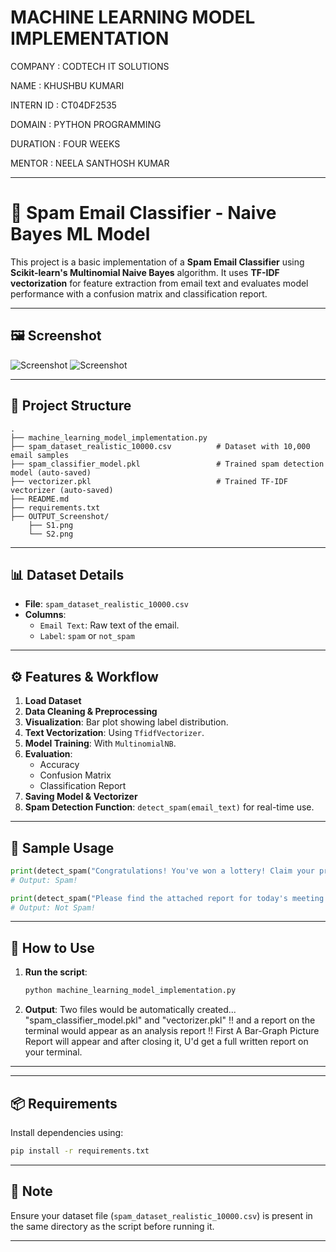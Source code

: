 # MACHINE LEARNING MODEL IMPLEMENTATION

COMPANY : CODTECH IT SOLUTIONS

NAME : KHUSHBU KUMARI

INTERN ID : CT04DF2535

DOMAIN : PYTHON PROGRAMMING

DURATION : FOUR WEEKS

MENTOR : NEELA SANTHOSH KUMAR

---

# 📧 Spam Email Classifier - Naive Bayes ML Model

This project is a basic implementation of a **Spam Email Classifier** using **Scikit-learn's Multinomial Naive Bayes** algorithm. It uses **TF-IDF vectorization** for feature extraction from email text and evaluates model performance with a confusion matrix and classification report.

---

## 🖼️ Screenshot

![Screenshot](OUTPUT_Screenshot/S1.png)
![Screenshot](OUTPUT_Screenshot/S2.png)

---

## 📁 Project Structure

```
.
├── machine_learning_model_implementation.py 
├── spam_dataset_realistic_10000.csv          # Dataset with 10,000 email samples
├── spam_classifier_model.pkl                 # Trained spam detection model (auto-saved)
├── vectorizer.pkl                            # Trained TF-IDF vectorizer (auto-saved)
├── README.md                                
├── requirements.txt       
├── OUTPUT_Screenshot/            
    ├── S1.png 
    └── S2.png                    
```

---

## 📊 Dataset Details

- **File**: `spam_dataset_realistic_10000.csv`
- **Columns**:
  - `Email Text`: Raw text of the email.
  - `Label`: `spam` or `not_spam`

---

## ⚙️ Features & Workflow

1. **Load Dataset**
2. **Data Cleaning & Preprocessing**
3. **Visualization**: Bar plot showing label distribution.
4. **Text Vectorization**: Using `TfidfVectorizer`.
5. **Model Training**: With `MultinomialNB`.
6. **Evaluation**:
   - Accuracy
   - Confusion Matrix
   - Classification Report
7. **Saving Model & Vectorizer**
8. **Spam Detection Function**: `detect_spam(email_text)` for real-time use.

---

## 🧪 Sample Usage

```python
print(detect_spam("Congratulations! You've won a lottery! Claim your prize now."))
# Output: Spam!

print(detect_spam("Please find the attached report for today's meeting."))
# Output: Not Spam!
```

---

## 📄 How to Use

1. **Run the script**:
   ```bash
   python machine_learning_model_implementation.py
   ```

3. **Output**:
    Two files would be automatically created... "spam_classifier_model.pkl" and "vectorizer.pkl" !! and a report on the terminal would appear as an analysis report !!
    First A Bar-Graph Picture Report will appear and after closing it, U'd get a full written report on your terminal.
   
---
    
---

## 📦 Requirements

Install dependencies using:

```bash
pip install -r requirements.txt
```

---

## 🔐 Note

Ensure your dataset file (`spam_dataset_realistic_10000.csv`) is present in the same directory as the script before running it.

---



